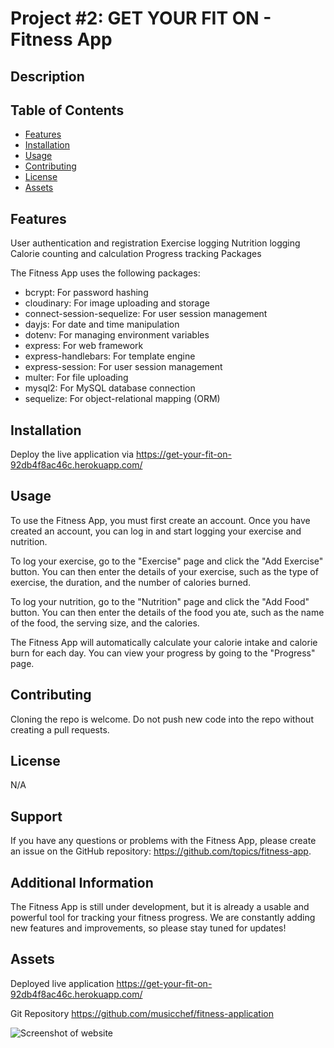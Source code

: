 # Project #2: GET YOUR FIT ON - Fitness App

## Description


## Table of Contents

- [Features](#features)
- [Installation](#installation)
- [Usage](#usage)
- [Contributing](#contributing)
- [License](#license)
- [Assets](#assets)


## Features

User authentication and registration
Exercise logging
Nutrition logging
Calorie counting and calculation
Progress tracking
Packages

The Fitness App uses the following packages:

- bcrypt: For password hashing
- cloudinary: For image uploading and storage
- connect-session-sequelize: For user session management
- dayjs: For date and time manipulation
- dotenv: For managing environment variables
- express: For web framework
- express-handlebars: For template engine
- express-session: For user session management
- multer: For file uploading
- mysql2: For MySQL database connection
- sequelize: For object-relational mapping (ORM)

## Installation

Deploy the live application via https://get-your-fit-on-92db4f8ac46c.herokuapp.com/

## Usage

To use the Fitness App, you must first create an account. Once you have created an account, you can log in and start logging your exercise and nutrition.

To log your exercise, go to the "Exercise" page and click the "Add Exercise" button. You can then enter the details of your exercise, such as the type of exercise, the duration, and the number of calories burned.

To log your nutrition, go to the "Nutrition" page and click the "Add Food" button. You can then enter the details of the food you ate, such as the name of the food, the serving size, and the calories.

The Fitness App will automatically calculate your calorie intake and calorie burn for each day. You can view your progress by going to the "Progress" page.

## Contributing

Cloning the repo is welcome. Do not push new code into the repo without creating a pull requests.

## License

N/A

## Support

If you have any questions or problems with the Fitness App, please create an issue on the GitHub repository: https://github.com/topics/fitness-app.

## Additional Information

The Fitness App is still under development, but it is already a usable and powerful tool for tracking your fitness progress. We are constantly adding new features and improvements, so please stay tuned for updates!

## Assets

Deployed live application https://get-your-fit-on-92db4f8ac46c.herokuapp.com/

Git Repository https://github.com/musicchef/fitness-application

![Screenshot of website](<images/Screenshot 2023-08-01 191417.png>)